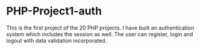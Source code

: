 # PHP-Project1-auth
This is the first project of the 20 PHP projects. I have built an authentication system which includes the session as well. The user can register, login and logout with data validation incorporated.
